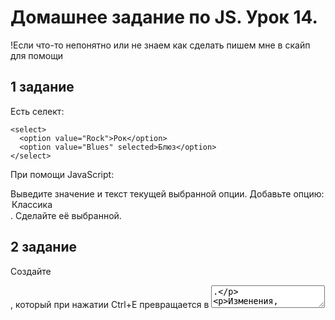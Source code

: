 # Домашнее задание по JS. Урок 14.

!Если что-то непонятно или не знаем как сделать пишем мне в скайп для помощи

## 1 задание

Есть селект:

```
<select>
  <option value="Rock">Рок</option>
  <option value="Blues" selected>Блюз</option>
</select>
```

При помощи JavaScript:

Выведите значение и текст текущей выбранной опции.
Добавьте опцию: <option value="Classic">Классика</option>.
Сделайте её выбранной.

## 2 задание

Создайте <div>, который при нажатии Ctrl+E превращается в <textarea>.

Изменения, внесенные в поле, можно сохранить обратно в <div> сочетанием клавиш Ctrl+S, при этом <div> получит в виде HTML содержимое <textarea>.

Если же нажать Esc, то <textarea> снова превращается в <div>, изменения не сохраняются.

## 3 задание

Есть таблица http://plnkr.co/edit/LttOLvpbN6SUxu4PSwUb?p=preview

Сделать ячейки таблицы td редактируемыми по клику.

При клике — ячейка <td> превращается в редактируемую, можно менять HTML. Размеры ячеек при этом не должны меняться.
В один момент может редактироваться одна ячейка.
При редактировании под ячейкой появляются кнопки для приема и отмена редактирования, только клик на них заканчивает редактирование.

## 4 задание

Создайте поле, которое будет предупреждать пользователя, если включен CapsLock. Выключение CapsLock уберёт предупреждение.

Такое поле может помочь избежать ошибок при вводе пароля.
